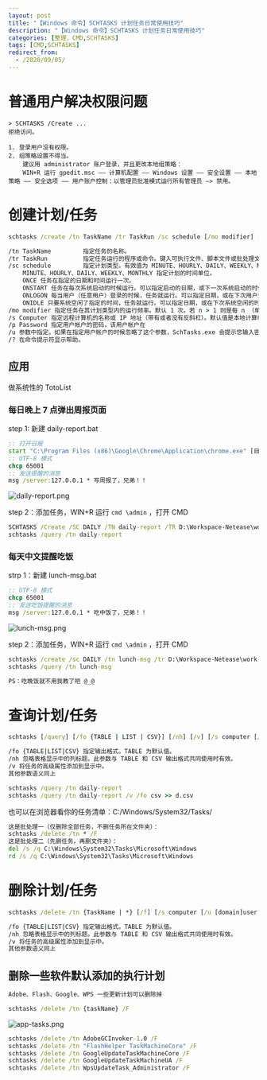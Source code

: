```yaml
---
layout: post
title: "【Windows 命令】SCHTASKS 计划任务日常使用技巧"
description: "【Windows 命令】SCHTASKS 计划任务日常使用技巧"
categories: [整理，CMD,SCHTASKS]
tags: [CMD,SCHTASKS]
redirect_from:
  - /2020/09/05/
---
```


# 普通用户解决权限问题

```
> SCHTASKS /Create ...
拒绝访问。

1. 登录用户没有权限。
2. 组策略设置不得当。
    建议用 administrator 账户登录，并且更改本地组策略：
    WIN+R 运行 gpedit.msc —— 计算机配置 —— Windows 设置 —— 安全设置 —— 本地策略 —— 安全选项 —— 用户账户控制：以管理员批准模式运行所有管理员 —> 禁用。
```

# 创建计划/任务

```cmd
schtasks /create /tn TaskName /tr TaskRun /sc schedule [/mo modifier] [/d day] [/m month[,month...] [/i IdleTime] [/st StartTime] [/sd StartDate] [/ed EndDate] [/s computer [/u [domain]user /p password]] [/ru {[Domain]User | "System"} [/rp Password]] /?

/tn TaskName         指定任务的名称。 
/tr TaskRun          指定任务运行的程序或命令。键入可执行文件、脚本文件或批处理文件的完全合格的路径和文件名。如果忽略该路径，SchTasks.exe 将假定文件在 SystemrootSystem32 目录下。 
/sc schedule         指定计划类型。有效值为 MINUTE、HOURLY、DAILY、WEEKLY、MONTHLY、ONCE、ONSTART、ONLOGON、ONIDLE。
    MINUTE、HOURLY、DAILY、WEEKLY、MONTHLY 指定计划的时间单位。
    ONCE 任务在指定的日期和时间运行一次。
    ONSTART 任务在每次系统启动的时候运行。可以指定启动的日期，或下一次系统启动的时候运行任务。
    ONLOGON 每当用户（任意用户）登录的时候，任务就运行。可以指定日期，或在下次用户登录的时候运行任务。
    ONIDLE 只要系统空闲了指定的时间，任务就运行。可以指定日期，或在下次系统空闲的时候运行任务。
/mo modifier 指定任务在其计划类型内的运行频率。默认 1 次。若 n > 1 则是每 n （单位） 运行一次
/s Computer 指定远程计算机的名称或 IP 地址（带有或者没有反斜杠）。默认值是本地计算机。
/p Password 指定用户帐户的密码，该用户帐户在 
/u 参数中指定。如果在指定用户帐户的时候忽略了这个参数，SchTasks.exe 会提示您输入密码而且不显示键入的文本。使用 NT AuthoritySystem 帐户权限运行的任务不需要密码。 
/? 在命令提示符显示帮助。
```

## 应用

做系统性的 TotoList

### 每日晚上 7 点弹出周报页面

step 1: 新建 daily-report.bat
```cmd
:: 打开日报
start "C:\Program Files (x86)\Google\Chrome\Application\chrome.exe" [日报网址]
:: UTF-8 模式
chcp 65001
:: 发送提醒的消息
msg /server:127.0.0.1 * 写周报了，兄弟！！
```

![daily-report.png](https://cdn.jsdelivr.net/gh/petterobam/picture-bucket@main/blog/images/windows-schtasks/daily-report.png)

step 2：添加任务，WIN+R 运行 `cmd \admin` ，打开 CMD
```cmd
SCHTASKS /Create /SC DAILY /TN daily-report /TR D:\Workspace-Netease\work-files\cmd-job\daily-report.bat /ST 19:00 /ED 2100/12/31
schtasks /query /tn daily-report
```

### 每天中文提醒吃饭

strp 1：新建 lunch-msg.bat
```cmd
:: UTF-8 模式
chcp 65001
:: 发送吃饭提醒的消息
msg /server:127.0.0.1 * 吃中饭了，兄弟！！
```
![lunch-msg.png](https://cdn.jsdelivr.net/gh/petterobam/picture-bucket@main/blog/images/windows-schtasks/lunch-msg.png)

step 2：添加任务，WIN+R 运行 `cmd \admin` ，打开 CMD
```cmd
schtasks /create /sc DAILY /tn lunch-msg /tr D:\Workspace-Netease\work-files\cmd-job\lunch-msg.bat /st 11:50 /ED 2100/12/31
schtasks /query /tn lunch-msg

PS：吃晚饭就不用我教了吧 @_@
```

# 查询计划/任务

```cmd
schtasks [/query] [/fo {TABLE | LIST | CSV}] [/nh] [/v] [/s computer [/u[domain]user /p password]]

/fo {TABLE|LIST|CSV} 指定输出格式。TABLE 为默认值。 
/nh 忽略表格显示中的列标题。此参数与 TABLE 和 CSV 输出格式共同使用时有效。 
/v 将任务的高级属性添加到显示中。
其他参数语义同上

schtasks /query /tn daily-report
schtasks /query /tn daily-report /v /fo csv >> d.csv
```

也可以在浏览器看你的任务清单：C:/Windows/System32/Tasks/

```cmd
这是批处理一（仅删除全部任务，不删任务所在文件夹）：
schtasks /delete /tn * /F
这是批处理二（先删任务，再删文件夹）：
del /s /q C:\Windows\System32\Tasks\Microsoft\Windows
rd /s /q C:\Windows\System32\Tasks\Microsoft\Windows
```

# 删除计划/任务

```cmd
schtasks /delete /tn {TaskName | *} [/f] [/s computer [/u [domain]user /ppassword]] [/?]

/fo {TABLE|LIST|CSV} 指定输出格式。TABLE 为默认值。 
/nh 忽略表格显示中的列标题。此参数与 TABLE 和 CSV 输出格式共同使用时有效。 
/v 将任务的高级属性添加到显示中。
其他参数语义同上
```

## 删除一些软件默认添加的执行计划

```cmd
Adobe、Flash、Google、WPS 一些更新计划可以删除掉

schtasks /delete /tn {taskName} /F
```

![app-tasks.png](https://cdn.jsdelivr.net/gh/petterobam/picture-bucket@main/blog/images/windows-schtasks/app-tasks.png)

```cmd
schtasks /delete /tn AdobeGCInvoker-1.0 /F
schtasks /delete /tn "FlashHelper TaskMachineCore" /F
schtasks /delete /tn GoogleUpdateTaskMachineCore /F
schtasks /delete /tn GoogleUpdateTaskMachineUA /F
schtasks /delete /tn WpsUpdateTask_Administrator /F
```
